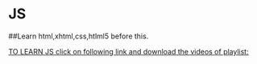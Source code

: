 # JS
##Learn html,xhtml,css,htlml5 before this.

[TO LEARN JS click on following link and download the videos of playlist:](https://thenewboston.com/videos.php?cat=10)
